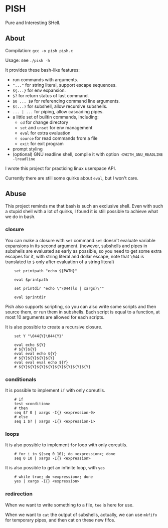 # PISH

Pure and Interesting SHell.

## About

Compilation: `gcc -o pish pish.c`

Usage: see `./pish -h`

It provides these bash-like features:

- run commands with arguments.
- `"..."` for string literal, support escape sequences.
- `${...}` for env expansion.
- `$?` for return status of last command.
- `$0 ... $9` for referencing command line arguments.
- `$(...)` for subshell, allow recursive subshells.
- `... | ...` for piping, allow cascading pipes.
- a little set of builtin commands, including:
  - `cd` for change directory
  - `set` and `unset` for env management
  - `eval` for extra evaluation
  - `source` for read commands from a file
  - `exit` for exit program
- prompt styling
- (optional) GNU readline shell, compile it with option
  `-DWITH_GNU_READLINE -lreadline`

I wrote this project for practicing linux userspace API.

Currently there are still some quirks about `eval`, but I won't care.

## Abuse

This project reminds me that bash is such an exclusive shell. Even
with such a stupid shell with a lot of quirks, I found it is still
possible to achieve what we do in bash.

### closure
You can make a closure with `set` command.`set` doesn't evaluate
variable expansions in its second argument. (however, subshells and
pipes in subshells are evaluated as early as possible, so you need to
get some extra escapes for it, with string literal and dollar escape,
note that `\044` is translated to `$` only after evaluation of a
string literal)

``` shell
    set printpath "echo ${PATH}"

    eval $printpath

    set printdir "echo \"\044(ls | xargs)\""

    eval $printdir
```

Pish also supports scripting, so you can also write some scripts and
then source them, or run them in subshells. Each script is equal to a
function, at most 10 arguments are allowed for each scripts.

It is also possible to create a recursive closure.

``` shell
    set Y "\044{Y}\044{Y}"

    eval echo ${Y}
    # ${Y}${Y}
    eval eval echo ${Y}
    # ${Y}${Y}${Y}${Y}
    eval eval eval echo ${Y}
    # ${Y}${Y}${Y}${Y}${Y}${Y}${Y}${Y}
```

### conditionals
It is possible to implement `if` with only coreutils.

``` shell
    # if
    test <condition>
    # then
    seq $? 0 | xargs -I{} <expression-0>
    # else
    seq 1 $? | xargs -I{} <expression-1>
```

### loops
It is also possible to implement `for` loop with only coreutils.

``` shell
    # for i in $(seq 0 10); do <expression>; done
    seq 0 10 | xargs -I{} <expression>
```

It is also possible to get an infinite loop, with `yes`

``` shell
    # while true; do <expression>; done
    yes | xargs -I{} <expression>
```

### redirection
When we want to write something to a file, `tee` is here for use.

When we want to `cat` the output of subshells, actually, we can use
`mkfifo` for temporary pipes, and then cat on these new fifos.
